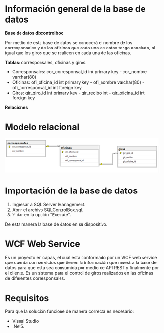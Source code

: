 # <b>Información general de la base de datos</b>

<b>Base de datos dbcontrolbox </b> 

Por medio de esta base de datos se conocerá el nombre de los corresponsales y de las oficinas que cada uno de estos tenga asociado, al igual que los giros que se realicen en cada una de las oficinas. 

<b>Tablas: </b> corresponsales, oficinas y giros.

- Corresponsales: cor_corresponsal_id int primary key - cor_nombre varchar(80)
- Oficinas: ofi_oficina_id int primary key - ofi_nombre varchar(80) - ofi_corresponsal_id int foreign key
- Giros: gir_giro_id int primary key - gir_recibo int - gir_oficina_id int foreign key

<b>Relaciones</b>



# <b>Modelo relacional</b>
![Basic Pipeline](./image.png)


# <b>Importación de la base de datos</b>
1. Ingresar a SQL Server Management. 
2. Abrir el archivo SQLControlBox.sql.
3. Y dar en la opción "Execute".

De esta manera la base de datos en su dispositivo.

# <b>WCF Web Service</b>

Es un proyecto en capas, el cual esta conformado por un WCF web service que cuenta con servicios que tienen la información que muestra la base de datos para que esta sea consumida por medio de API REST y finalmente por el cliente. Es un sistema para el control de giros realizados en las oficinas de diferentes corresponsales.

# <b>Requisitos</b>
Para que la solución funcione de manera correcta es necesario:
- Visual Studio
- .Net5.
